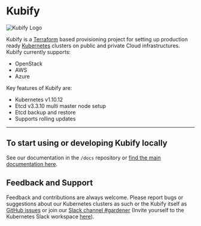 # Kubify

![Kubify Logo](docs/kubify@2x.png)

Kubify is a [Terraform](https://www.terraform.io/) based provisioning project for setting up production ready [Kubernetes](https://kubernetes.io/) clusters on public and private Cloud infrastructures. Kubify currently supports:

* OpenStack
* AWS
* Azure

Key features of Kubify are:

* Kubernetes v1.10.12
* Etcd v3.3.10 multi master node setup
* Etcd backup and restore
* Supports rolling updates

----

## To start using or developing Kubify locally

See our documentation in the `/docs` repository or [find the main documentation here](https://github.com/gardener/kubify/blob/master/docs/README.md).

## Feedback and Support

Feedback and contributions are always welcome. Please report bugs or suggestions about our Kubernetes clusters as such or the Kubify itself as [GitHub issues](https://github.com/gardener/kubify/issues) or join our [Slack channel #gardener](https://kubernetes.slack.com/messages/gardener) (Invite yourself to the Kubernetes Slack workspace [here](http://slack.k8s.io)).